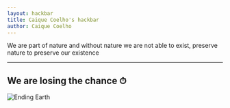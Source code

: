 ```yaml
---
layout: hackbar
title: Caique Coelho's hackbar
author: Caique Coelho
---
```


We are part of nature and without nature we are not able to exist, preserve nature to preserve our existence

---

## We are losing the chance ⏱

![Ending Earth]({{site.baseurl}}/assets/images/caique_coelho.jpg)
